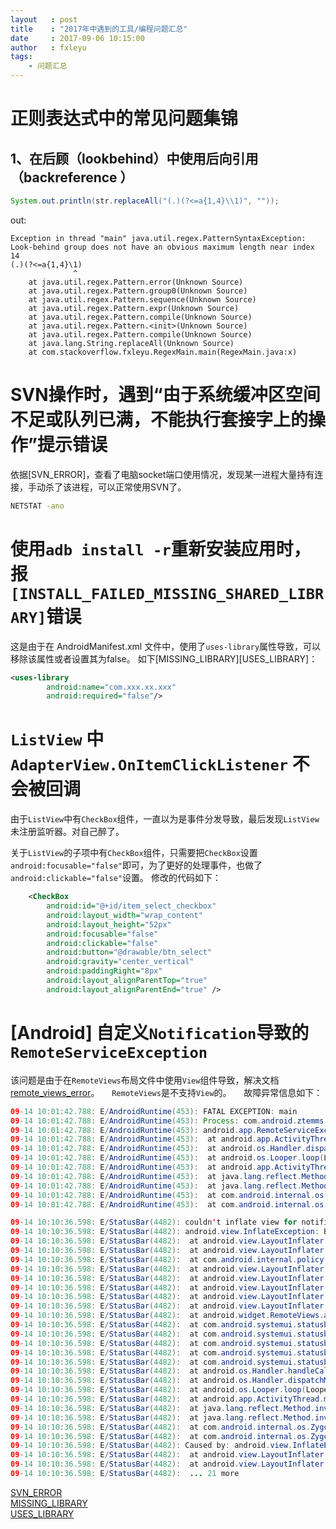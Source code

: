 ```yaml
---
layout   : post
title    : "2017年中遇到的工具/编程问题汇总"
date     : 2017-09-06 10:15:00
author   : fxleyu
tags:
    - 问题汇总
---
```


# 正则表达式中的常见问题集锦

## 1、在后顾（lookbehind）中使用后向引用（backreference ）

```java
System.out.println(str.replaceAll("(.)(?<=a{1,4}\\1)", ""));
```
out:
```
Exception in thread "main" java.util.regex.PatternSyntaxException: Look-behind group does not have an obvious maximum length near index 14
(.)(?<=a{1,4}\1)
              ^
    at java.util.regex.Pattern.error(Unknown Source)
    at java.util.regex.Pattern.group0(Unknown Source)
    at java.util.regex.Pattern.sequence(Unknown Source)
    at java.util.regex.Pattern.expr(Unknown Source)
    at java.util.regex.Pattern.compile(Unknown Source)
    at java.util.regex.Pattern.<init>(Unknown Source)
    at java.util.regex.Pattern.compile(Unknown Source)
    at java.lang.String.replaceAll(Unknown Source)
    at com.stackoverflow.fxleyu.RegexMain.main(RegexMain.java:x)
```

# SVN操作时，遇到“由于系统缓冲区空间不足或队列已满，不能执行套接字上的操作”提示错误
依据[SVN_ERROR]，查看了电脑socket端口使用情况，发现某一进程大量持有连接，手动杀了该进程，可以正常使用SVN了。
```bat
NETSTAT -ano
```

# 使用`adb install -r`重新安装应用时，报`[INSTALL_FAILED_MISSING_SHARED_LIBRARY]`错误
这是由于在 AndroidManifest.xml 文件中，使用了`uses-library`属性导致，可以移除该属性或者设置其为false。
如下[MISSING_LIBRARY][USES_LIBRARY]：
```xml
<uses-library
        android:name="com.xxx.xx.xxx"
        android:required="false"/>
```

# `ListView` 中 `AdapterView.OnItemClickListener` 不会被回调
由于`ListView`中有`CheckBox`组件，一直以为是事件分发导致，最后发现`ListView`未注册监听器。对自己醉了。

关于`ListView`的子项中有`CheckBox`组件，只需要把`CheckBox`设置`android:focusable="false"`即可，为了更好的处理事件，也做了`android:clickable="false"`设置。
修改的代码如下：
```xml
    <CheckBox
        android:id="@+id/item_select_checkbox"
        android:layout_width="wrap_content"
        android:layout_height="52px"
        android:focusable="false"
        android:clickable="false"
        android:button="@drawable/btn_select"
        android:gravity="center_vertical"
        android:paddingRight="8px"
        android:layout_alignParentTop="true"
        android:layout_alignParentEnd="true" />
```

# [Android] 自定义`Notification`导致的`RemoteServiceException`
该问题是由于在`RemoteViews`布局文件中使用`View`组件导致，解决文档[remote_views_error]。    
`RemoteViews`是不支持`View`的。    
故障异常信息如下：
```java
09-14 10:01:42.788: E/AndroidRuntime(453): FATAL EXCEPTION: main
09-14 10:01:42.788: E/AndroidRuntime(453): Process: com.android.ztemms, PID: 453
09-14 10:01:42.788: E/AndroidRuntime(453): android.app.RemoteServiceException: Bad notification posted from package com.android.ztemms: Couldn't expand RemoteViews for: StatusBarNotification(pkg=com.android.ztemms user=UserHandle{0} id=2147483647 tag=null score=0 key=0|com.android.ztemms|2147483647|null|10009: Notification(pri=0 contentView=com.android.ztemms/0x1090079 vibrate=null sound=null defaults=0x0 flags=0x0 color=0x00000000 category=msg vis=PRIVATE))
09-14 10:01:42.788: E/AndroidRuntime(453): 	at android.app.ActivityThread$H.handleMessage(ActivityThread.java:1466)
09-14 10:01:42.788: E/AndroidRuntime(453): 	at android.os.Handler.dispatchMessage(Handler.java:102)
09-14 10:01:42.788: E/AndroidRuntime(453): 	at android.os.Looper.loop(Looper.java:153)
09-14 10:01:42.788: E/AndroidRuntime(453): 	at android.app.ActivityThread.main(ActivityThread.java:5254)
09-14 10:01:42.788: E/AndroidRuntime(453): 	at java.lang.reflect.Method.invoke(Native Method)
09-14 10:01:42.788: E/AndroidRuntime(453): 	at java.lang.reflect.Method.invoke(Method.java:372)
09-14 10:01:42.788: E/AndroidRuntime(453): 	at com.android.internal.os.ZygoteInit$MethodAndArgsCaller.run(ZygoteInit.java:902)
09-14 10:01:42.788: E/AndroidRuntime(453): 	at com.android.internal.os.ZygoteInit.main(ZygoteInit.java:697)

09-14 10:10:36.598: E/StatusBar(4482): couldn't inflate view for notification com.android.ztemms/0x3039
09-14 10:10:36.598: E/StatusBar(4482): android.view.InflateException: Binary XML file line #71: Error inflating class android.view.View
09-14 10:10:36.598: E/StatusBar(4482): 	at android.view.LayoutInflater.createView(LayoutInflater.java:633)
09-14 10:10:36.598: E/StatusBar(4482): 	at android.view.LayoutInflater.onCreateView(LayoutInflater.java:665)
09-14 10:10:36.598: E/StatusBar(4482): 	at com.android.internal.policy.impl.PhoneLayoutInflater.onCreateView(PhoneLayoutInflater.java:65)
09-14 10:10:36.598: E/StatusBar(4482): 	at android.view.LayoutInflater.onCreateView(LayoutInflater.java:682)
09-14 10:10:36.598: E/StatusBar(4482): 	at android.view.LayoutInflater.createViewFromTag(LayoutInflater.java:741)
09-14 10:10:36.598: E/StatusBar(4482): 	at android.view.LayoutInflater.rInflate(LayoutInflater.java:806)
09-14 10:10:36.598: E/StatusBar(4482): 	at android.view.LayoutInflater.inflate(LayoutInflater.java:504)
09-14 10:10:36.598: E/StatusBar(4482): 	at android.view.LayoutInflater.inflate(LayoutInflater.java:414)
09-14 10:10:36.598: E/StatusBar(4482): 	at android.widget.RemoteViews.apply(RemoteViews.java:2615)
09-14 10:10:36.598: E/StatusBar(4482): 	at com.android.systemui.statusbar.BaseStatusBar.inflateViews(BaseStatusBar.java:1429)
09-14 10:10:36.598: E/StatusBar(4482): 	at com.android.systemui.statusbar.BaseStatusBar.inflateViews(BaseStatusBar.java:1340)
09-14 10:10:36.598: E/StatusBar(4482): 	at com.android.systemui.statusbar.BaseStatusBar.createNotificationViews(BaseStatusBar.java:1817)
09-14 10:10:36.598: E/StatusBar(4482): 	at com.android.systemui.statusbar.phone.PhoneStatusBar.addNotification(PhoneStatusBar.java:1622)
09-14 10:10:36.598: E/StatusBar(4482): 	at com.android.systemui.statusbar.BaseStatusBar$5$2.run(BaseStatusBar.java:457)
09-14 10:10:36.598: E/StatusBar(4482): 	at android.os.Handler.handleCallback(Handler.java:743)
09-14 10:10:36.598: E/StatusBar(4482): 	at android.os.Handler.dispatchMessage(Handler.java:95)
09-14 10:10:36.598: E/StatusBar(4482): 	at android.os.Looper.loop(Looper.java:153)
09-14 10:10:36.598: E/StatusBar(4482): 	at android.app.ActivityThread.main(ActivityThread.java:5254)
09-14 10:10:36.598: E/StatusBar(4482): 	at java.lang.reflect.Method.invoke(Native Method)
09-14 10:10:36.598: E/StatusBar(4482): 	at java.lang.reflect.Method.invoke(Method.java:372)
09-14 10:10:36.598: E/StatusBar(4482): 	at com.android.internal.os.ZygoteInit$MethodAndArgsCaller.run(ZygoteInit.java:902)
09-14 10:10:36.598: E/StatusBar(4482): 	at com.android.internal.os.ZygoteInit.main(ZygoteInit.java:697)
09-14 10:10:36.598: E/StatusBar(4482): Caused by: android.view.InflateException: Binary XML file line #71: Class not allowed to be inflated android.view.View
09-14 10:10:36.598: E/StatusBar(4482): 	at android.view.LayoutInflater.failNotAllowed(LayoutInflater.java:647)
09-14 10:10:36.598: E/StatusBar(4482): 	at android.view.LayoutInflater.createView(LayoutInflater.java:595)
09-14 10:10:36.598: E/StatusBar(4482): 	... 21 more
```




[remote_views_error]:(https://developer.android.google.cn/guide/topics/appwidgets/index.html#CreatingLayout)


[SVN_ERROR](http://www.cnblogs.com/TeyGao/p/3539279.html)    
[MISSING_LIBRARY](https://stackoverflow.com/questions/5375919/getting-error-msg-install-failed-missing-shared-library)    
[USES_LIBRARY](https://developer.android.google.cn/guide/topics/manifest/uses-library-element.html)    
